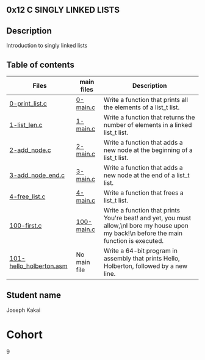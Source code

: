 ## 0x12 C SINGLY LINKED LISTS

## Description
Introduction to singly linked lists

## Table of contents
Files | main files | Description
------|------------|------------
[0-print_list.c](./0-print_list.c) | [0-main.c](./0-main.c) | Write a function that prints all the elements of a list_t list.
[1-list_len.c](./1-list_len.c) | [1-main.c](./1-main.c) | Write a function that returns the number of elements in a linked list_t list.
[2-add_node.c](./2-add_node.c) | [2-main.c](./2-main.c) | Write a function that adds a new node at the beginning of a list_t list.
[3-add_node_end.c](./3-add_node_end.c) | [3-main.c](./3-main.c) | Write a function that adds a new node at the end of a list_t list.
[4-free_list.c](./4-free_list.c) | [4-main.c](./4-main.c) | Write a function that frees a list_t list.
[100-first.c](./100-first.c) | [100-main.c](./100-main.c) | Write a function that prints You're beat! and yet, you must allow,\nI bore my house upon my back!\n before the main function is executed.
[101-hello_holberton.asm](./101-hello_holberton.asm) | No main file | Write a 64-bit program in assembly that prints Hello, Holberton, followed by a new line.

## Student name
Joseph Kakai

# Cohort
9
